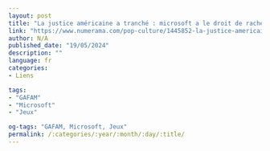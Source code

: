 ```yaml
---
layout: post
title: "La justice américaine a tranché : microsoft a le droit de racheter activision blizzard"
link: "https://www.numerama.com/pop-culture/1445852-la-justice-americaine-a-tranche-microsoft-a-le-droit-de-racheter-activision-blizzard.html"
author: N/A
published_date: "19/05/2024"
description: ""
language: fr
categories:
- Liens

tags:
- "GAFAM"
- "Microsoft"
- "Jeux"

og-tags: "GAFAM, Microsoft, Jeux"
permalink: /:categories/:year/:month/:day/:title/
---
```

